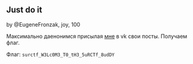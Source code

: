 ## Just do it
by @EugeneFronzak, joy, 100

Максимально даенонимся присылая [мне](https://vk.com/id117685864) в vk свои посты. Получаем флаг. 

Флаг: `surctf_W3Lc0M3_T0_tH3_5uRCTf_8udDY`